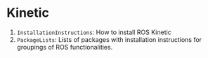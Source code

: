 # Kinetic

1. `InstallationInstructions`: How to install ROS Kinetic
2. `PackageLists`: Lists of packages with installation instructions for groupings of ROS functionalities.

